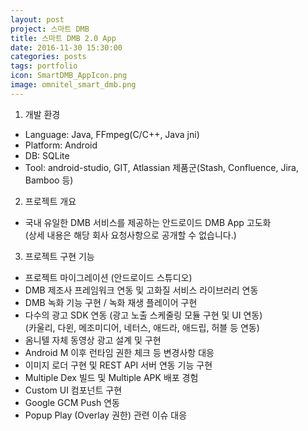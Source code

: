 ```yaml
---
layout: post
project: 스마트 DMB
title: 스마트 DMB 2.0 App
date: 2016-11-30 15:30:00 
categories: posts 
tags: portfolio
icon: SmartDMB_AppIcon.png
image: omnitel_smart_dmb.png
---
```


1) 개발 환경  
 - Language: Java, FFmpeg(C/C++, Java jni)  
 - Platform: Android  
 - DB: SQLite  
 - Tool: android-studio, GIT, Atlassian 제품군(Stash, Confluence, Jira, Bamboo 등)  

2) 프로젝트 개요  
 - 국내 유일한 DMB 서비스를 제공하는 안드로이드 DMB App 고도화  
   (상세 내용은 해당 회사 요청사항으로 공개할 수 없습니다.)  

3) 프로젝트 구현 기능  
 - 프로젝트 마이그레이션 (안드로이드 스튜디오)  
 - DMB 제조사 프레임워크 연동 및 고화질 서비스 라이브러리 연동  
 - DMB 녹화 기능 구현 / 녹화 재생 플레이어 구현  
 - 다수의 광고 SDK 연동 (광고 노출 스케줄링 모듈 구현 및 UI 연동)  
   (카울리, 다윈, 메조미디어, 네터스, 애드라, 애드립, 허블 등 연동)  
 - 옴니텔 자체 동영상 광고 설계 및 구현  
 - Android M 이후 런타임 권한 체크 등 변경사항 대응  
 - 이미지 로더 구현 및 REST API 서버 연동 기능 구현  
 - Multiple Dex 빌드 및 Multiple APK 배포 경험  
 - Custom UI 컴포넌트 구현  
 - Google GCM Push 연동  
 - Popup Play (Overlay 권한) 관련 이슈 대응  
 